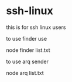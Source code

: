 # ssh-linux
this is for ssh linux users

to use finder use 

node finder list.txt

to use arq sender

node arq list.txt
